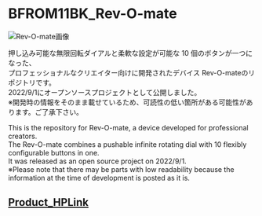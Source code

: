 # BFROM11BK_Rev-O-mate

![Rev-O-mate画像](https://bit-trade-one.co.jp/wp/wp-content/uploads/2019/01/ROM-TW-bn03-1024x576.jpg)

押し込み可能な無限回転ダイアルと柔軟な設定が可能な 10 個のボタンが一つになった、  
プロフェッショナルなクリエイター向けに開発されたデバイス Rev-O-mateのリポジトリです。  
2022/9/1にオープンソースプロジェクトとして公開しました。  
※開発時の情報をそのまま載せているため、可読性の低い箇所がある可能性があります。ご了承下さい。
  
This is the repository for Rev-O-mate, a device developed for professional creators.  
The Rev-O-mate combines a pushable infinite rotating dial with 10 flexibly configurable buttons in one.  
It was released as an open source project on 2022/9/1.  
※Please note that there may be parts with low readability because the information at the time of development is posted as it is.


## [Product_HPLink](https://bit-trade-one.co.jp/product/bitferrous/bfrom11/) 
